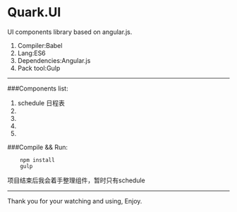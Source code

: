 # Quark.UI

UI components library based on angular.js.

1. Compiler:Babel
2. Lang:ES6
3. Dependencies:Angular.js
4. Pack tool:Gulp

-------------------
###Components list:
1. schedule 日程表
2. 
3. 
4. 
5. 

###Compile && Run:
```
    npm install
    gulp
```

项目结束后我会着手整理组件，暂时只有schedule

---------
Thank you for your watching and using, Enjoy.
